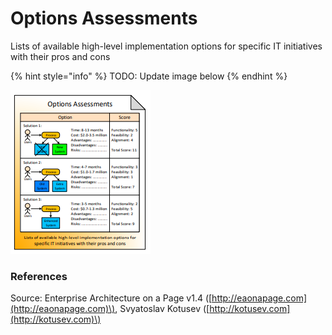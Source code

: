 # Options Assessments

Lists of available high-level implementation options for specific IT initiatives with their pros and cons

{% hint style="info" %}
TODO: Update image below
{% endhint %}

![](../../.gitbook/assets/csvlod_outlines_options_assessment.png)

### References

Source: Enterprise Architecture on a Page v1.4 \([http://eaonapage.com](http://eaonapage.com)\), Svyatoslav Kotusev \([http://kotusev.com](http://kotusev.com)\)

